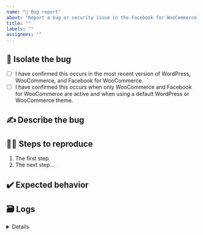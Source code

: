 ```yaml
---
name: "🐛 Bug report"
about: "Report a bug or security issue in the Facebook for WooCommerce extension."
title: ""
labels: ""
assignees: ""
---
```


## 🔎 Isolate the bug

<!-- Mark completed isolation steps with an [X] -->

-   [ ] I have confirmed this occurs in the most recent version of WordPress, WooCommerce, and Facebook for WooCommerce.
-   [ ] I have confirmed this occurs when only WooCommerce and Facebook for WooCommerce are active and when using a default WordPress or WooCommerce theme.

## ✍️ Describe the bug

<!-- Describe the bug in detail. Feel free to add appropriate screenshots that display the bug! -->

## 🚶‍♀️ Steps to reproduce

<!-- List steps that others can take to consistently reproduce the bug. -->

1. The first step
1. The next step…

## ✔️ Expected behavior

<!-- Describe what should happen instead of what is currently happening. -->

## 🗃 Logs

<!-- Please include logs, details about your WordPress environment (from [**WooCommerce Status Report**](https://woocommerce.com/document/understanding-the-woocommerce-system-status-report/)), and any other relevant information about your site. -->

<details>
	<!-- paste WooCommerce Status Report or logs here -->
</details>
